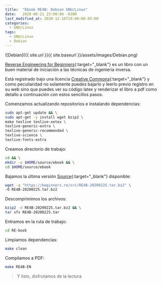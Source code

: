 ```yaml
---
title:  "Ebook RE4B: Debian GNU/Linux"
date:   2020-08-21 23:00:00 -0300
last_modified_at: 2020-12-16T10:00:00-05:00
categories:
  - GNU/Linux
tags:
  - GNU/Linux
  - Debian
---
```


![Debian]({{ site.url }}{{ site.baseurl }}/assets/images/Debian.png)

[Reverse Engineering for Beginners](https://beginners.re/){:target="_blank"} es un libro con un buen material de iniciación a las técnicas de ingenieria inversa.

Está registrado bajo una licencia [Creative Commons](https://creativecommons.org/){:target="_blank"} y como peculiaridad no solamente puedes bajarlo y leerlo previo registro en su web sino que puedes ver su código latex y renderizar el libro a pdf como detallo a continuación con estos sencillos pasos.

Comenzamos actualizando repositorios e instalando dependencias:

```bash
sudo apt-get update && \
sudo apt-get -y install wget bzip2 \
make texlive texlive-xetex \
texlive-generic-extra \
texlive-generic-recommended \
texlive-science \
texlive-fonts-extra
```

Creamos directorio de trabajo:

```bash
cd && \
mkdir -p $HOME/source/ebook && \
cd $HOME/source/ebook
```

Bajamos la última versión [Source](https://beginners.re/src/){:target="_blank"} disponible:

```bash
wget -q "https://beginners.re/src/RE4B-20200225.tar.bz2" \
-O RE4B-20200225.tar.bz2
```

Descomprimimos los archivos:

```bash
bzip2 -d RE4B-20200225.tar.bz2 && \
tar xfv RE4B-20200225.tar
```

Entramos en la ruta de trabajo:

```bash
cd RE-book
```

Limpiamos dependencias:

```bash
make clean
```

Compilamos a PDF:

```bash
make RE4B-EN
```

> Y listo, disfrutamos de la lectura
